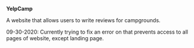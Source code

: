 **YelpCamp**

A website that allows users to write reviews for campgrounds.

09-30-2020: Currently trying to fix an error on that prevents access to all pages of website, except landing page.

